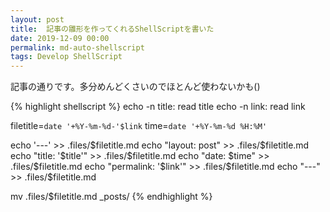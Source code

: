 ```yaml
---
layout: post
title:  記事の雛形を作ってくれるShellScriptを書いた
date: 2019-12-09 00:00
permalink: md-auto-shellscript
tags: Develop ShellScript
---
```

記事の通りです。多分めんどくさいのでほとんど使わないかも()

{% highlight shellscript %}
echo -n title:
read title
echo -n link:
read link

filetitle=`date '+%Y-%m-%d-'$link`
time=`date '+%Y-%m-%d %H:%M'`

echo '---' >> .files/$filetitle.md
echo "layout: post" >> .files/$filetitle.md
echo "title:  '$title'" >> .files/$filetitle.md
echo "date:   $time" >> .files/$filetitle.md
echo "permalink: '$link'" >> .files/$filetitle.md
echo "---" >> .files/$filetitle.md

mv .files/$filetitle.md _posts/
{% endhighlight %}